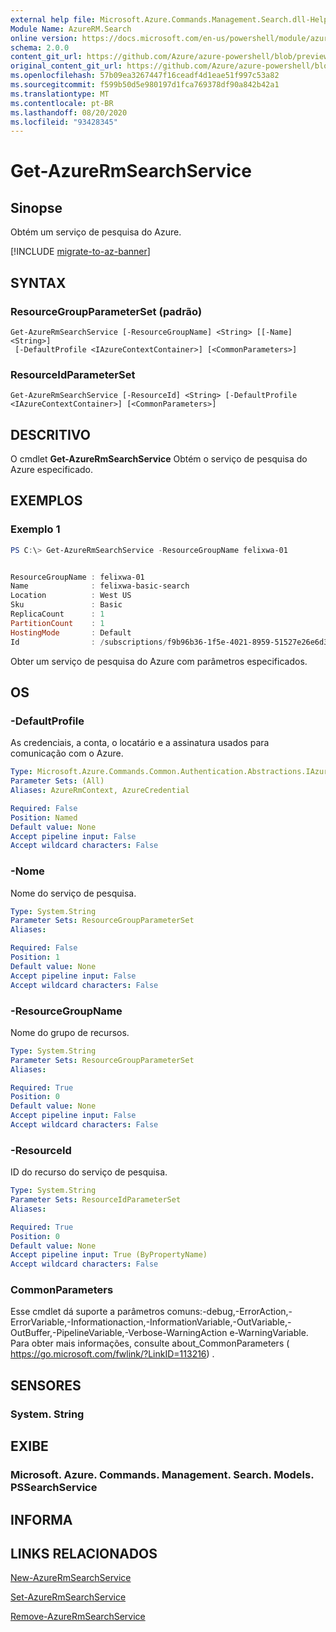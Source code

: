 ```yaml
---
external help file: Microsoft.Azure.Commands.Management.Search.dll-Help.xml
Module Name: AzureRM.Search
online version: https://docs.microsoft.com/en-us/powershell/module/azurerm.search/get-azurermsearchservice
schema: 2.0.0
content_git_url: https://github.com/Azure/azure-powershell/blob/preview/src/ResourceManager/Search/Commands.Management.Search/help/Get-AzureRmSearchService.md
original_content_git_url: https://github.com/Azure/azure-powershell/blob/preview/src/ResourceManager/Search/Commands.Management.Search/help/Get-AzureRmSearchService.md
ms.openlocfilehash: 57b09ea3267447f16ceadf4d1eae51f997c53a82
ms.sourcegitcommit: f599b50d5e980197d1fca769378df90a842b42a1
ms.translationtype: MT
ms.contentlocale: pt-BR
ms.lasthandoff: 08/20/2020
ms.locfileid: "93428345"
---
```

# Get-AzureRmSearchService

## Sinopse
Obtém um serviço de pesquisa do Azure.

[!INCLUDE [migrate-to-az-banner](../../includes/migrate-to-az-banner.md)]

## SYNTAX

### ResourceGroupParameterSet (padrão)
```
Get-AzureRmSearchService [-ResourceGroupName] <String> [[-Name] <String>]
 [-DefaultProfile <IAzureContextContainer>] [<CommonParameters>]
```

### ResourceIdParameterSet
```
Get-AzureRmSearchService [-ResourceId] <String> [-DefaultProfile <IAzureContextContainer>] [<CommonParameters>]
```

## DESCRITIVO
O cmdlet **Get-AzureRmSearchService** Obtém o serviço de pesquisa do Azure especificado.

## EXEMPLOS

### Exemplo 1
```powershell
PS C:\> Get-AzureRmSearchService -ResourceGroupName felixwa-01


ResourceGroupName : felixwa-01
Name              : felixwa-basic-search
Location          : West US
Sku               : Basic
ReplicaCount      : 1
PartitionCount    : 1
HostingMode       : Default
Id                : /subscriptions/f9b96b36-1f5e-4021-8959-51527e26e6d3/resourceGroups/felixwa-01/providers/Microsoft.Search/searchServices/felixwa-basic-search
```

Obter um serviço de pesquisa do Azure com parâmetros especificados.

## OS

### -DefaultProfile
As credenciais, a conta, o locatário e a assinatura usados para comunicação com o Azure.

```yaml
Type: Microsoft.Azure.Commands.Common.Authentication.Abstractions.IAzureContextContainer
Parameter Sets: (All)
Aliases: AzureRmContext, AzureCredential

Required: False
Position: Named
Default value: None
Accept pipeline input: False
Accept wildcard characters: False
```

### -Nome
Nome do serviço de pesquisa.

```yaml
Type: System.String
Parameter Sets: ResourceGroupParameterSet
Aliases:

Required: False
Position: 1
Default value: None
Accept pipeline input: False
Accept wildcard characters: False
```

### -ResourceGroupName
Nome do grupo de recursos.

```yaml
Type: System.String
Parameter Sets: ResourceGroupParameterSet
Aliases:

Required: True
Position: 0
Default value: None
Accept pipeline input: False
Accept wildcard characters: False
```

### -ResourceId
ID do recurso do serviço de pesquisa.

```yaml
Type: System.String
Parameter Sets: ResourceIdParameterSet
Aliases:

Required: True
Position: 0
Default value: None
Accept pipeline input: True (ByPropertyName)
Accept wildcard characters: False
```

### CommonParameters
Esse cmdlet dá suporte a parâmetros comuns:-debug,-ErrorAction,-ErrorVariable,-Informationaction,-InformationVariable,-OutVariable,-OutBuffer,-PipelineVariable,-Verbose-WarningAction e-WarningVariable. Para obter mais informações, consulte about_CommonParameters ( https://go.microsoft.com/fwlink/?LinkID=113216) .

## SENSORES

### System. String

## EXIBE

### Microsoft. Azure. Commands. Management. Search. Models. PSSearchService

## INFORMA

## LINKS RELACIONADOS

[New-AzureRmSearchService](./New-AzureRmSearchService.md)

[Set-AzureRmSearchService](./Set-AzureRmSearchService.md)

[Remove-AzureRmSearchService](./Remove-AzureRmSearchService.md)
